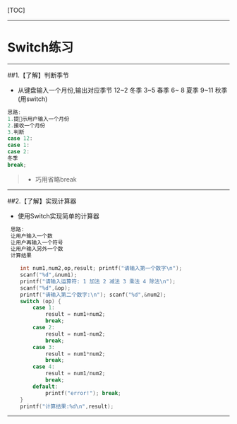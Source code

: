 [TOC]

---

# Switch练习



---

##1.【了解】判断季节

- 从键盘输入一个月份,输出对应季节 12~2 冬季 3~5 春季 6~
8 夏季 9~11 秋季(用switch)

```c
思路:
1.提􏰀示用户输入一个月份
2.接收一个月份
3.判断
case 12:
case 1:
case 2:
冬季
break;
```
> + 巧用省略break
---

##2.【了解】实现计算器

- 使用Switch实现简单的计算器
```c
 思路:
 让用户输入一个数
 让用户再输入一个符号
 让用户输入另外一个数
 计算结果

    int num1,num2,op,result; printf("请输入第一个数字\n");
    scanf("%d",&num1);
    printf("请输入运算符: 1 加法 2 减法 3 乘法 4 除法\n");
    scanf("%d",&op);
    printf("请输入第二个数字:\n"); scanf("%d",&num2);
    switch (op) {
        case 1:
            result = num1+num2;
            break;
        case 2:
            result = num1-num2;
            break;
        case 3:
            result = num1*num2;
            break;
        case 4:
            result = num1/num2;
            break;
        default:
            printf("error!"); break;
    }
    printf("计算结果:%d\n",result);
```
---

